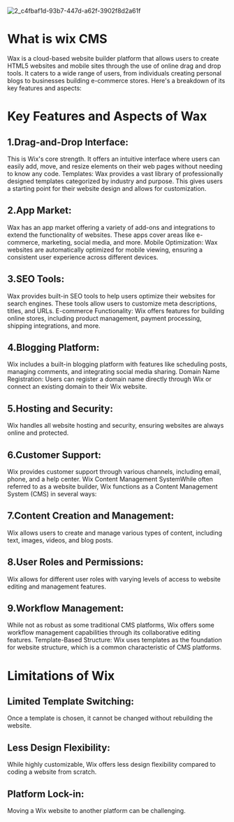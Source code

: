 ![2_c4fbaf1d-93b7-447d-a62f-3902f8d2a61f](https://github.com/user-attachments/assets/bc6e2e2c-8a13-42a7-bb96-cd623a4d290b)

  # **What is wix CMS**
Wax is a cloud-based website builder platform that allows users to create HTML5 websites and mobile sites through the use of online drag and drop tools. It caters to a wide range of users, from individuals creating personal blogs to businesses building e-commerce stores. Here's a breakdown of its key features and aspects:
# **Key Features and Aspects of Wax**
## 1.Drag-and-Drop Interface: 
This is Wix's core strength. It offers an intuitive interface where users can easily add, move, and resize elements on their web pages without needing to know any code.
Templates: Wax provides a vast library of professionally designed templates categorized by industry and purpose. This gives users a starting point for their website design and allows for customization.
## 2.App Market: 
Wax has an app market offering a variety of add-ons and integrations to extend the functionality of websites. These apps cover areas like e-commerce, marketing, social media, and more.
Mobile Optimization: Wax websites are automatically optimized for mobile viewing, ensuring a consistent user experience across different devices.
## 3.SEO Tools:
Wax provides built-in SEO tools to help users optimize their websites for search engines. These tools allow users to customize meta descriptions, titles, and URLs.
E-commerce Functionality: Wix offers features for building online stores, including product management, payment processing, shipping integrations, and more.
## 4.Blogging Platform:
Wix includes a built-in blogging platform with features like scheduling posts, managing comments, and integrating social media sharing.
Domain Name Registration: Users can register a domain name directly through Wix or connect an existing domain to their Wix website.
## 5.Hosting and Security: 
Wix handles all website hosting and security, ensuring websites are always online and protected.
## 6.Customer Support:
Wix provides customer support through various channels, including email, phone, and a help center.
Wix Content Management SystemWhile often referred to as a website builder, Wix functions as a Content Management System (CMS) in several ways:
## 7.Content Creation and Management:
Wix allows users to create and manage various types of content, including text, images, videos, and blog posts.
## 8.User Roles and Permissions: 
Wix allows for different user roles with varying levels of access to website editing and management features.
## 9.Workflow Management: 
While not as robust as some traditional CMS platforms, Wix offers some workflow management capabilities through its collaborative editing features.
Template-Based Structure: Wix uses templates as the foundation for website structure, which is a common characteristic of CMS platforms.
# **Limitations of Wix**
## Limited Template Switching:
Once a template is chosen, it cannot be changed without rebuilding the website.
## Less Design Flexibility:
While highly customizable, Wix offers less design flexibility compared to coding a website from scratch.
## Platform Lock-in: 
Moving a Wix website to another platform can be challenging.
